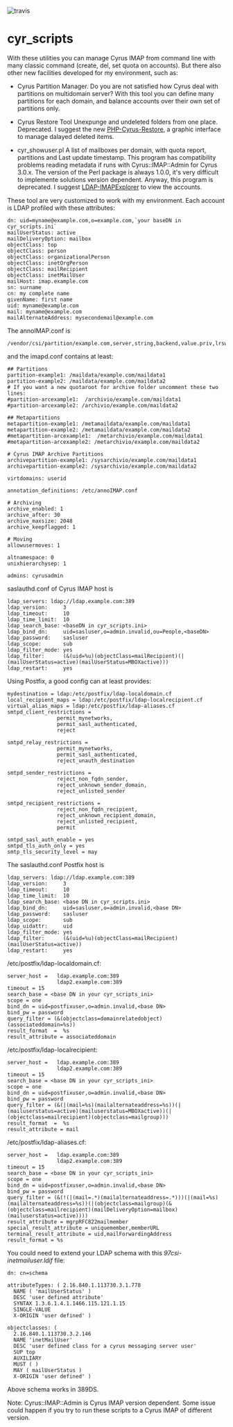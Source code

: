 ![travis](https://travis-ci.org/falon/cyr_scripts.svg?branch=master)
# cyr_scripts

With these utilities you can manage Cyrus IMAP from command line with many classic command (create, del, set quota on accounts).
But there also other new facilities developed for my environment, such as:

- Cyrus Partition Manager. Do you are not satisfied how Cyrus deal with partitions on multidomain server?
With this tool you can define many partitions for each domain, and balance accounts over their own set of partitions only.

- Cyrus Restore Tool
Unexpunge and undeleted folders from one place. Deprecated. I suggest the new [PHP-Cyrus-Restore](https://falon.github.io/PHP-Cyrus-Restore/), a graphic interface to manage dalayed deleted items.

- cyr_showuser.pl
A list of mailboxes per domain, with quota report, partitions and Last update timestamp.
This program has compatibility problems reading metadata if runs with Cyrus::IMAP::Admin for Cyrus 3.0.x.
The version of the Perl package is always 1.0.0, it's very difficult to implemente solutions version dependent.
Anyway, this program is deprecated. I suggest [LDAP-IMAPExplorer](https://github.com/falon/LDAP-IMAPExplorer) to view the accounts.

These tool are very customized to work with my environment. Each account is LDAP profiled with these attributes:

```
dn: uid=myname@example.com,o=example.com,`your baseDN in cyr_scripts.ini`
mailUserStatus: active
mailDeliveryOption: mailbox
objectClass: top
objectClass: person
objectClass: organizationalPerson
objectClass: inetOrgPerson
objectClass: mailRecipient
objectClass: inetMailUser
mailHost: imap.example.com
sn: surname
cn: my complete name
givenName: first name
uid: myname@example.com
mail: myname@example.com
mailAlternateAddress: mysecondemail@example.com
```

The annoIMAP.conf is

```
/vendor/csi/partition/example.com,server,string,backend,value.priv,lrswipkxtea
```

and the imapd.conf contains at least:
```
## Partitions
partition-example1: /maildata/example.com/maildata1
partition-example2: /maildata/example.com/maildata2
# If you want a new quotaroot for archive folder uncomment these two lines:
#partition-arcexample1:  /archivio/example.com/maildata1
#partition-arcexample2: /archivio/example.com/maildata2

## Metapartitions
metapartition-example1: /metamaildata/example.com/maildata1
metapartition-example2: /metamaildata/example.com/maildata2
#metapartition-arcexample1:  /metarchivio/example.com/maildata1
#metapartition-arcexample2: /metarchivio/example.com/maildata2

# Cyrus IMAP Archive Partitions
archivepartition-example1: /sysarchivio/example.com/maildata1
archivepartition-example2: /sysarchivio/example.com/maildata2

virtdomains: userid

annotation_definitions: /etc/annoIMAP.conf

# Archiving
archive_enabled: 1
archive_after: 30
archive_maxsize: 2048
archive_keepflagged: 1

# Moving
allowusermoves: 1

altnamespace: 0
unixhierarchysep: 1

admins: cyrusadmin
```

saslauthd.conf of Cyrus IMAP host is
```
ldap_servers: ldap://ldap.example.com:389
ldap_version:     3
ldap_timeout:     10
ldap_time_limit:  10
ldap_search_base: <baseDN in cyr_scripts.ini>
ldap_bind_dn:     uid=sasluser,o=admin.invalid,ou=People,<baseDN>
ldap_password:    sasluser
ldap_scope:       sub
ldap_filter_mode: yes
ldap_filter:      (&(uid=%u)(objectClass=mailRecipient)(|(mailUserStatus=active)(mailUserStatus=MBOXactive)))
ldap_restart:     yes
```

Using Postfix, a good config can at least provides:
```
mydestination = ldap:/etc/postfix/ldap-localdomain.cf
local_recipient_maps = ldap:/etc/postfix/ldap-localrecipient.cf
virtual_alias_maps = ldap:/etc/postfix/ldap-aliases.cf
smtpd_client_restrictions =
                permit_mynetworks,
                permit_sasl_authenticated,
                reject

smtpd_relay_restrictions =
                permit_mynetworks,
                permit_sasl_authenticated,
                reject_unauth_destination

smtpd_sender_restrictions =
                reject_non_fqdn_sender,
                reject_unknown_sender_domain,
                reject_unlisted_sender

smtpd_recipient_restrictions =
                reject_non_fqdn_recipient,
                reject_unknown_recipient_domain,
                reject_unlisted_recipient,
                permit

smtpd_sasl_auth_enable = yes
smtpd_tls_auth_only = yes
smtp_tls_security_level = may
```

The saslauthd.conf Postfix host is
```
ldap_servers: ldap://ldap.example.com:389
ldap_version:     3
ldap_timeout:     10
ldap_time_limit:  10
ldap_search_base: <base DN in cyr_scripts.ini>
ldap_bind_dn:     uid=sasluser,o=admin.invalid,<base DN>
ldap_password:    sasluser
ldap_scope:       sub
ldap_uidattr:     uid
ldap_filter_mode: yes
ldap_filter:      (&(uid=%u)(objectClass=mailRecipient)(mailUserStatus=active))
ldap_restart:     yes
```

/etc/postfix/ldap-localdomain.cf:
```
server_host =   ldap.example.com:389
                ldap2.example.com:389
timeout = 15
search_base = <base DN in your cyr_scripts_ini>
scope = one
bind_dn = uid=postfixuser,o=admin.invalid,<base DN>
bind_pw = password
query_filter = (&(objectclass=domainrelatedobject)(associateddomain=%s))
result_format  =  %s
result_attribute = associateddomain
```

/etc/postfix/ldap-localrecipient:
```
server_host =   ldap.example.com:389
                ldap2.example.com:389
timeout = 15
search_base = <base DN in your cyr_scripts_ini>
scope = one
bind_dn = uid=postfixuser,o=admin.invalid,<base DN>
bind_pw = password
query_filter = (&(|(mail=%s)(mailalternateaddress=%s))(|(mailuserstatus=active)(mailuserstatus=MBOXactive))(|(objectclass=mailrecipient)(objectclass=mailgroup)))
result_format  =  %s
result_attribute = mail
```

/etc/postfix/ldap-aliases.cf:
```
server_host =   ldap.example.com:389
                ldap2.example.com:389
timeout = 15
search_base = <base DN in your cyr_scripts_ini>
scope = one
bind_dn = uid=postfixuser,o=admin.invalid,<base DN>
bind_pw = password
query_filter = (&(!(|(mail=.*)(mailalternateaddress=.*)))(|(mail=%s)(mailalternateaddress=%s))(|(objectclass=mailgroup)(&(objectclass=mailrecipient)(mailDeliveryOption=mailbox)(mailuserstatus=active))))
result_attribute = mgrpRFC822mailmember
special_result_attribute = uniquemember,memberURL
terminal_result_attribute = uid,mailForwardingAddress
result_format = %s
```

You could need to extend your LDAP schema with this *97csi-inetmailuser.ldif* file:

```
dn: cn=schema

attributeTypes: ( 2.16.840.1.113730.3.1.778
  NAME ( 'mailUserStatus' )
  DESC 'user defined attribute'
  SYNTAX 1.3.6.1.4.1.1466.115.121.1.15
  SINGLE-VALUE
  X-ORIGIN 'user defined' )

objectclasses: (
  2.16.840.1.113730.3.2.146
  NAME 'inetMailUser'
  DESC 'user defined class for a cyrus messaging server user'
  SUP top
  AUXILIARY
  MUST ( )
  MAY ( mailUserStatus )
  X-ORIGIN 'user defined' )
```

Above schema works in 389DS.


Note: Cyrus::IMAP::Admin is Cyrus IMAP version dependent. Some issue could happen if you try to run these scripts to a Cyrus IMAP of different version.
